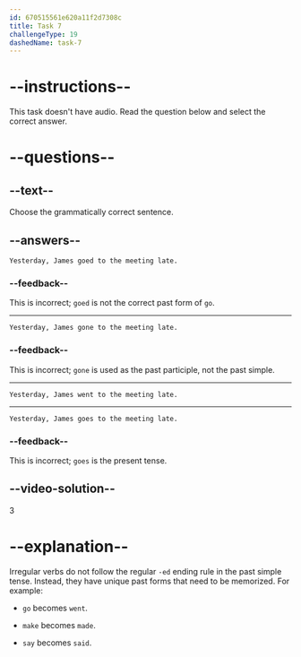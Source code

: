 ```yaml
---
id: 670515561e620a11f2d7308c
title: Task 7
challengeType: 19
dashedName: task-7
---
```


# --instructions--

This task doesn't have audio. Read the question below and select the correct answer.

# --questions--

## --text--

Choose the grammatically correct sentence.

## --answers--

`Yesterday, James goed to the meeting late.`

### --feedback--

This is incorrect; `goed` is not the correct past form of `go`.

---

`Yesterday, James gone to the meeting late.`

### --feedback--

This is incorrect; `gone` is used as the past participle, not the past simple.

---

`Yesterday, James went to the meeting late.`

---

`Yesterday, James goes to the meeting late.`

### --feedback--

This is incorrect; `goes` is the present tense.

## --video-solution--

3

# --explanation--

Irregular verbs do not follow the regular `-ed` ending rule in the past simple tense. Instead, they have unique past forms that need to be memorized. For example:

- `go` becomes `went`.

- `make` becomes `made`.

- `say` becomes `said`.
